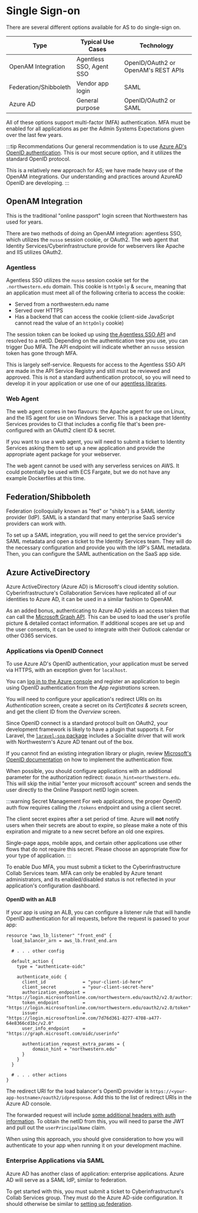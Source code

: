 # Single Sign-on
There are several different options available for AS to do single-sign on.

| Type                  | Typical Use Cases        | Technology                          |
|-----------------------|--------------------------|-------------------------------------|
| OpenAM Integration    | Agentless SSO, Agent SSO | OpenID/OAuth2 or OpenAM's REST APIs |
| Federation/Shibboleth | Vendor app login         | SAML                                |
| Azure AD              | General purpose          | OpenID/OAuth2 or SAML               |

All of these options support multi-factor (MFA) authentication. MFA must be enabled for all applications as per the Admin Systems Expectations given over the last few years.

:::tip Recommendations
Our general recommendation is to use [Azure AD's OpenID authentication](#applications-via-openid-connect). This is our most secure option, and it utilizes the standard OpenID protocol.

This is a relatively new approach for AS; we have made heavy use of the OpenAM integrations. Our understanding and practices around AzureAD OpenID are developing.
:::

## OpenAM Integration
This is the traditional "online passport" login screen that Northwestern has used for years. 

There are two methods of doing an OpenAM integration: agentless SSO, which utilizes the `nusso` session cookie, or OAuth2. The web agent that Identity Services/Cyberinfrastructure provide for webservers like Apache and IIS utilizes OAuth2.

### Agentless
Agentless SSO utilizes the `nusso` session cookie set for the `.northwestern.edu` domain. This cookie is `httpOnly` & `secure`, meaning that an application must meet all of the following criteria to access the cookie:

- Served from a northwestern.edu name
- Served over HTTPS
- Has a backend that can access the cookie (client-side JavaScript cannot read the value of an `httpOnly` cookie)

The session token can be looked up using [the Agentless SSO API](https://apiserviceregistry.northwestern.edu/apis/identity-management-apis/IdentityManagement-AgentlessWebSSO.html) and resolved to a netID. Depending on the authentication tree you use, you can trigger Duo MFA. The API endpoint will indicate whether an `nusso` session token has gone through MFA.

This is largely self-service. Requests for access to the Agentless SSO API are made in the API Service Registry and still must be reviewed and approved. This is not a standard authentication protocol, so you will need to develop it in your application or use one of our [agentless libraries](../development/libraries.md).

### Web Agent
The web agent comes in two flavours: the Apache agent for use on Linux, and the IIS agent for use on Windows Server. This is a package that Identity Services provides to CI that includes a config file that's been pre-configured with an OAuth2 client ID & secret.

If you want to use a web agent, you will need to submit a ticket to Identity Services asking them to set up a new application and provide the appropriate agent package for your webserver.

The web agent cannot be used with any serverless services on AWS. It could potentially be used with ECS Fargate, but we do not have any example Dockerfiles at this time.

## Federation/Shibboleth
Federation (colloquially known as "fed" or "shibb") is a SAML identity provider (IdP). SAML is a standard that many enterprise SaaS service providers can work with.

To set up a SAML integration, you will need to get the service provider's SAML metadata and open a ticket to the Identity Services team. They will do the necessary configuration and provide you with the IdP's SAML metadata. Then, you can configure the SAML authentication on the SaaS app side.

## Azure ActiveDirectory
Azure ActiveDirectory (Azure AD) is Microsoft's cloud identity solution. Cyberinfrastructure's Collaboration Services have replicated all of our identities to Azure AD, it can be used in a similar fashion to OpenAM.

As an added bonus, authenticating to Azure AD yields an access token that can call the [Microsoft Graph API](https://docs.microsoft.com/en-us/graph/use-the-api). This can be used to load the user's profile picture & detailed contact information. If additional scopes are set up and the user consents, it can be used to integrate with their Outlook calendar or other O365 services.

### Applications via OpenID Connect
To use Azure AD's OpenID authentication, your application must be served via HTTPS, with an exception given for `localhost`.

You can [log in to the Azure console](https://portal.azure.com/#blade/Microsoft_AAD_IAM/ActiveDirectoryMenuBlade/Overview) and register an application to begin using OpenID authentication from the *App registrations* screen.

You will need to configure your application's redirect URIs on its *Authentication* screen, create a secret on its *Certificates & secrets* screen, and get the client ID from the *Overview* screen.

Since OpenID connect is a standard protocol built on OAuth2, your development framework is likely to have a plugin that supports it. For Laravel, the [`laravel-soa` package](https://nit-administrative-systems.github.io/SysDev-laravel-soa/) includes a Socialite driver that will work with Northwestern's Azure AD tenant out of the box.

If you cannot find an existing integration library or plugin, review [Microsoft's OpenID documentation](https://docs.microsoft.com/en-us/azure/active-directory/develop/v2-protocols-oidc) on how to implement the authentication flow.

When possible, you should configure applications with an additional parameter for the authorization redirect: `domain_hint=northwestern.edu`. This will skip the initial "enter your microsoft account" screen and sends the user directly to the Online Passport netID login screen.

:::warning Secret Management
For web applications, the proper OpenID auth flow requires calling the `/tokens` endpoint and using a client secret.

The client secret expires after a set period of time. Azure will **not** notify users when their secrets are about to expire, so please make a note of this expiration and migrate to a new secret before an old one expires.

Single-page apps, mobile apps, and certain other applications use other flows that do not require this secret. Please choose an appropriate flow for your type of application.
:::

To enable Duo MFA, you must submit a ticket to the Cyberinfrastructure Collab Services team. MFA can only be enabled by Azure tenant administrators, and its enabled/disabled status is not reflected in your application's configuration dashboard.

#### OpenID with an ALB
If your app is using an ALB, you can configure a listener rule that will handle OpenID authentication for all requests, before the request is passed to your app:

```hcl
resource "aws_lb_listener" "front_end" {
  load_balancer_arn = aws_lb.front_end.arn

  # . . . other config

  default_action {
    type = "authenticate-oidc"

    authenticate_oidc {
      client_id              = "your-client-id-here"
      client_secret          = "your-client-secret-here"
      authorization_endpoint = "https://login.microsoftonline.com/northwestern.edu/oauth2/v2.0/authorize"
      token_endpoint         = "https://login.microsoftonline.com/northwestern.edu/oauth2/v2.0/token"
      issuer                 = "https://login.microsoftonline.com/7d76d361-8277-4708-a477-64e8366cd1bc/v2.0"
      user_info_endpoint     = "https://graph.microsoft.com/oidc/userinfo"

      authentication_request_extra_params = {
          domain_hint = "northwestern.edu"
      }
    }
  }

  # . . . other actions
}
```

The redirect URI for the load balancer's OpenID provider is `https://<your-app-hostname>/oauth2/idpresponse`. Add this to the list of redirect URIs in the Azure AD console.

The forwarded request will include [some additional headers with auth information](https://docs.aws.amazon.com/elasticloadbalancing/latest/application/listener-authenticate-users.html#user-claims-encoding). To obtain the netID from this, you will need to parse the JWT and pull out the `userPrincipalName` claim.

When using this approach, you should give consideration to how you will authenticate to your app when running it on your development machine.

### Enterprise Applications via SAML
Azure AD has another class of application: enterprise applications. Azure AD will serve as a SAML IdP, similar to federation.

To get started with this, you must submit a ticket to Cyberinfrastructure's Collab Services group. They must do the Azure AD-side configuration. It should otherwise be similar to [setting up federation](#federation-shibboleth).

